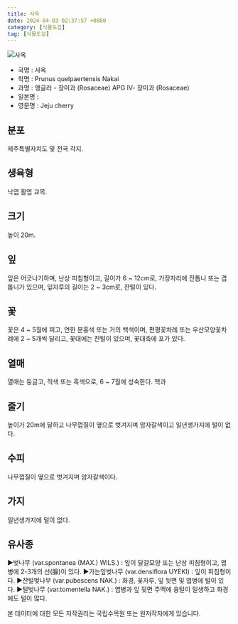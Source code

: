 ```yaml
---
title: 사옥
date: 2024-04-03 02:37:57 +0800
category: [식물도감]
tag: [식물도감]
---
```




![사옥](/fileUpload/plants/basic/Rosaceae/Prunus/22413/22413_1_th2.JPG)
- 국명 : 사옥
- 학명 : Prunus quelpaertensis Nakai
- 과명 : 앵글러 - 장미과 (Rosaceae) APG Ⅳ- 장미과 (Rosaceae)
- 일본명 : 
- 영문명 : Jeju cherry


## 분포
제주특별자치도 및 전국 각지.
## 생육형
낙엽 활엽 교목.
## 크기
높이 20m.
## 잎
잎은 어긋나기하며, 난상 피침형이고, 길이가 6 ~ 12cm로, 가장자리에 잔톱니 또는 겹톱니가 있으며, 잎자루의 길이는 2 ~ 3cm로, 잔털이 있다.
## 꽃
꽃은 4 ~ 5월에 피고, 연한 분홍색 또는 거의 백색이며, 편평꽃차례 또는 우산모양꽃차례에 2 ~ 5개씩 달리고,  꽃대에는 잔털이 있으며, 꽃대축에 포가 있다.
## 열매
열매는 둥글고, 적색 또는 흑색으로, 6 ~ 7월에 성숙한다. 핵과
## 줄기
높이가 20m에 달하고 나무껍질이 옆으로 벗겨지며 암자갈색이고 일년생가지에 털이 없다.
## 수피
나무껍질이 옆으로 벗겨지며 암자갈색이다.
## 가지
일년생가지에 털이 없다.
## 유사종
▶벚나무 (var.spontanea (MAX.) WILS.) : 잎이 달걀모양 또는 난상 피침형이고, 엽병에 2-3개의 선(腺)이 있다.▶가는잎벚나무 (var.densiflora UYEKI) : 잎이 피침형이다. ▶잔털벚나무 (var.pubescens NAK.) : 화경, 꽃자루, 잎 뒷면 및 엽병에 털이 있다. ▶털벚나무 (var.tomentella NAK.) : 엽병과 잎 뒷면 주맥에 융털이 밀생하고 화경에도 털이 많다.






본 데이터에 대한 모든 저작권리는 국립수목원 또는 원저작자에게 있습니다.
